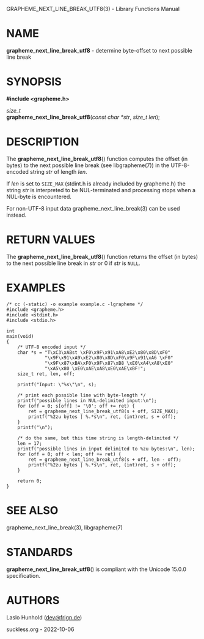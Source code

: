 GRAPHEME\_NEXT\_LINE\_BREAK\_UTF8(3) - Library Functions Manual

# NAME

**grapheme\_next\_line\_break\_utf8** - determine byte-offset to next possible line break

# SYNOPSIS

**#include <grapheme.h>**

*size\_t*  
**grapheme\_next\_line\_break\_utf8**(*const char \*str*, *size\_t len*);

# DESCRIPTION

The
**grapheme\_next\_line\_break\_utf8**()
function computes the offset (in bytes) to the next possible line
break (see
libgrapheme(7))
in the UTF-8-encoded string
*str*
of length
*len*.

If
*len*
is set to
`SIZE_MAX`
(stdint.h is already included by grapheme.h) the string
*str*
is interpreted to be NUL-terminated and processing stops when
a NUL-byte is encountered.

For non-UTF-8 input
data
grapheme\_next\_line\_break(3)
can be used instead.

# RETURN VALUES

The
**grapheme\_next\_line\_break\_utf8**()
function returns the offset (in bytes) to the next possible line
break in
*str*
or 0 if
*str*
is
`NULL`.

# EXAMPLES

	/* cc (-static) -o example example.c -lgrapheme */
	#include <grapheme.h>
	#include <stdint.h>
	#include <stdio.h>
	
	int
	main(void)
	{
		/* UTF-8 encoded input */
		char *s = "T\xC3\xABst \xF0\x9F\x91\xA8\xE2\x80\x8D\xF0"
		          "\x9F\x91\xA9\xE2\x80\x8D\xF0\x9F\x91\xA6 \xF0"
		          "\x9F\x87\xBA\xF0\x9F\x87\xB8 \xE0\xA4\xA8\xE0"
		          "\xA5\x80 \xE0\xAE\xA8\xE0\xAE\xBF!";
		size_t ret, len, off;
	
		printf("Input: \"%s\"\n", s);
	
		/* print each possible line with byte-length */
		printf("possible lines in NUL-delimited input:\n");
		for (off = 0; s[off] != '\0'; off += ret) {
			ret = grapheme_next_line_break_utf8(s + off, SIZE_MAX);
			printf("%2zu bytes | %.*s\n", ret, (int)ret, s + off);
		}
		printf("\n");
	
		/* do the same, but this time string is length-delimited */
		len = 17;
		printf("possible lines in input delimited to %zu bytes:\n", len);
		for (off = 0; off < len; off += ret) {
			ret = grapheme_next_line_break_utf8(s + off, len - off);
			printf("%2zu bytes | %.*s\n", ret, (int)ret, s + off);
		}
	
		return 0;
	}

# SEE ALSO

grapheme\_next\_line\_break(3),
libgrapheme(7)

# STANDARDS

**grapheme\_next\_line\_break\_utf8**()
is compliant with the Unicode 15.0.0 specification.

# AUTHORS

Laslo Hunhold ([dev@frign.de](mailto:dev@frign.de))

suckless.org - 2022-10-06
